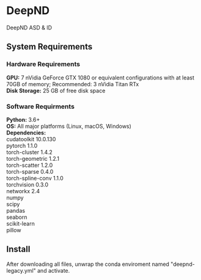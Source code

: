 # DeepND
DeepND ASD &amp; ID 

## System Requirements
### Hardware Requirements

<b>GPU:</b> 7 nVidia GeForce GTX 1080 or equivalent configurations with at least 70GB of memory;  Recommended: 3 nVidia Titan RTx<br/>
<b>Disk Storage:</b> 25 GB of free disk space

### Software Requirments
<b>Python:</b> 3.6+<br/>
<b>OS:</b> All major platforms (Linux, macOS, Windows)<br/>
<b>Dependencies:</b><br/>
cudatoolkit               10.0.130<br/>
pytorch                   1.1.0<br/>
torch-cluster             1.4.2<br/>
torch-geometric           1.2.1<br/>
torch-scatter             1.2.0<br/>
torch-sparse              0.4.0<br/>
torch-spline-conv         1.1.0<br/>
torchvision               0.3.0<br/>
networkx                  2.4<br/>
numpy<br/>
scipy<br/>
pandas<br/>
seaborn<br/>
scikit-learn<br/>
pillow<br/>

## Install

After downloading all files, unwrap the conda enviroment named "deepnd-legacy.yml" and activate.
